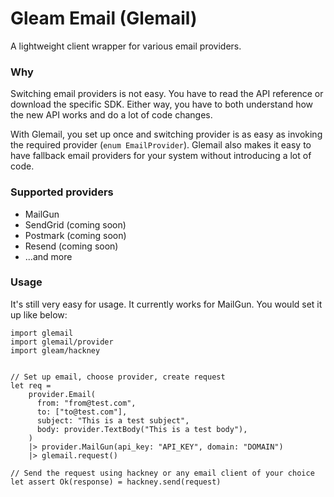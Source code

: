 # Gleam Email (Glemail)

A lightweight client wrapper for various email providers.

### Why

Switching email providers is not easy. You have to read the API reference or download the specific SDK. Either way, you have to both understand how the new API works and do a lot of code changes.

With Glemail, you set up once and switching provider is as easy as invoking the required provider (`enum EmailProvider`). Glemail also makes it easy to have fallback email providers for your system without introducing a lot of code.

### Supported providers

- MailGun
- SendGrid (coming soon)
- Postmark (coming soon)
- Resend (coming soon)
- ...and more

### Usage

It's still very easy for usage. It currently works for MailGun. You would set it up like below:

```
import glemail
import glemail/provider
import gleam/hackney


// Set up email, choose provider, create request
let req =
    provider.Email(
      from: "from@test.com",
      to: ["to@test.com"],
      subject: "This is a test subject",
      body: provider.TextBody("This is a test body"),
    )
    |> provider.MailGun(api_key: "API_KEY", domain: "DOMAIN")
    |> glemail.request()

// Send the request using hackney or any email client of your choice
let assert Ok(response) = hackney.send(request)

```